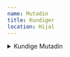 ```yaml
---
name: Mutadin
title: Kundiger
location: Hijal
---
```

<details>
  <summary>Kundige Mutadin</summary>

  Der Kundige Mutadin arbeitet am Hofe des Fürsten Abu Musa in Hijal.
</details>
